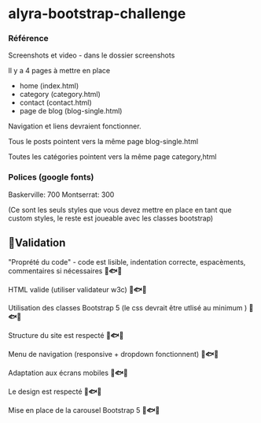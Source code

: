 # alyra-bootstrap-challenge

### Référence

Screenshots et video - dans le dossier screenshots

Il y a 4 pages à mettre en place

- home (index.html)
- category (category.html)
- contact (contact.html)
- page de blog (blog-single.html)

Navigation et liens devraient fonctionner.

Tous le posts pointent vers la même page blog-single.html

Toutes les catégories pointent vers la même page category,html

### Polices (google fonts)

Baskerville: 700
Montserrat: 300

(Ce sont les seuls styles que vous devez mettre en place en tant que custom styles,
le reste est joueable avec les classes bootstrap)

## 🚀Validation

"Proprété du code" - code est lisible, indentation correcte, espacèments, commentaires si nécessaires **🦐🐟🦈**

HTML valide (utiliser validateur w3c) **🦐🐟🦈**

Utilisation des classes Bootstrap 5 (le css devrait être utlisé au minimum ) **🦐🐟🦈**

Structure du site est respecté **🦐🐟🦈**

Menu de navigation (responsive + dropdown fonctionnent) **🦐🐟🦈**

Adaptation aux écrans mobiles **🦐🐟🦈**

Le design est respecté **🦐🐟🦈**

Mise en place de la carousel Bootstrap 5 **🦐🐟🦈**
